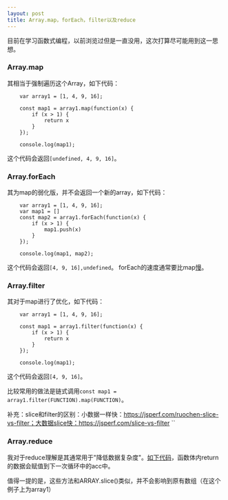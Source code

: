 ```yaml
---
layout: post
title: Array.map，forEach，filter以及reduce
---
```


目前在学习函数式编程，以前浏览过但是一直没用，这次打算尽可能用到这一思想。

### Array.map

其相当于强制遍历这个Array，如下代码：
```
    var array1 = [1, 4, 9, 16];
    
    const map1 = array1.map(function(x) {
    	if (x > 1) {
        	return x
        }
    });
    
    console.log(map1);
```
这个代码会返回```[undefined, 4, 9, 16]```。

### Array.forEach

其为map的弱化版，并不会返回一个新的array，如下代码：
```
    var array1 = [1, 4, 9, 16];
    var map1 = []
    const map2 = array1.forEach(function(x) {
    	if (x > 1) {
        	map1.push(x)
        }
    });
    
    console.log(map1, map2);
```
这个代码会返回```[4, 9, 16],undefined```。
forEach的速度通常要比map[慢](https://codeburst.io/javascript-map-vs-foreach-f38111822c0f)。

### Array.filter

其对于map进行了优化，如下代码：
```
    var array1 = [1, 4, 9, 16];
    
    const map1 = array1.filter(function(x) {
    	if (x > 1) {
        	return x
        }
    });
    
    console.log(map1);
```
这个代码会返回```[4, 9, 16]```。

比较常用的做法是链式调用```const map1 = array1.filter(FUNCTION).map(FUNCTION)```。

补充：slice和filter的区别：小数据一样快：https://jsperf.com/ruochen-slice-vs-filter；大数据slice快：https://jsperf.com/slice-vs-filter
``
### Array.reduce

我对于reduce理解是其通常用于"降低数据复杂度"。[如下代码](https://developer.mozilla.org/en-US/docs/Web/JavaScript/Reference/Global_Objects/Array/reduce#Grouping_objects_by_a_property)，函数体内return的数据会赋值到下一次循环中的acc中。

值得一提的是，这些方法和ARRAY.slice()类似，并不会影响到原有数组（在这个例子上为array1）
